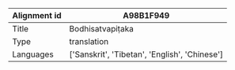 |Alignment id | A98B1F949
| --- | --- 
|Title | Bodhisatvapiṭaka 
|Type | translation
|Languages | ['Sanskrit', 'Tibetan', 'English', 'Chinese']